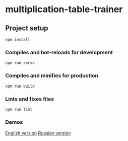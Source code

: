 # multiplication-table-trainer

## Project setup
```
npm install
```

### Compiles and hot-reloads for development
```
npm run serve
```

### Compiles and minifies for production
```
npm run build
```

### Lints and fixes files
```
npm run lint
```

### Demos
[English version](https://metlis.github.io/verbal-counting-app/)
[Russian version](https://konspekteka.ru/trenazher-ustnogo-scheta/)
